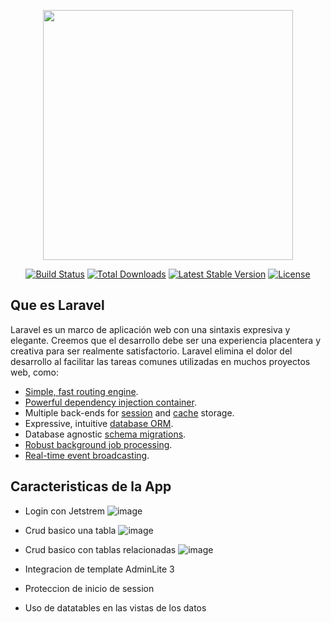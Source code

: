 <p align="center"><a href="https://laravel.com" target="_blank"><img src="https://raw.githubusercontent.com/laravel/art/master/logo-lockup/5%20SVG/2%20CMYK/1%20Full%20Color/laravel-logolockup-cmyk-red.svg" width="400"></a></p>

<p align="center">
<a href="https://travis-ci.org/laravel/framework"><img src="https://travis-ci.org/laravel/framework.svg" alt="Build Status"></a>
<a href="https://packagist.org/packages/laravel/framework"><img src="https://img.shields.io/packagist/dt/laravel/framework" alt="Total Downloads"></a>
<a href="https://packagist.org/packages/laravel/framework"><img src="https://img.shields.io/packagist/v/laravel/framework" alt="Latest Stable Version"></a>
<a href="https://packagist.org/packages/laravel/framework"><img src="https://img.shields.io/packagist/l/laravel/framework" alt="License"></a>
</p>

## Que es Laravel 

Laravel es un marco de aplicación web con una sintaxis expresiva y elegante. Creemos que el desarrollo debe ser una experiencia placentera y creativa para ser realmente satisfactorio. Laravel elimina el dolor del desarrollo al facilitar las tareas comunes utilizadas en muchos proyectos web, como:

- [Simple, fast routing engine](https://laravel.com/docs/routing).
- [Powerful dependency injection container](https://laravel.com/docs/container).
- Multiple back-ends for [session](https://laravel.com/docs/session) and [cache](https://laravel.com/docs/cache) storage.
- Expressive, intuitive [database ORM](https://laravel.com/docs/eloquent).
- Database agnostic [schema migrations](https://laravel.com/docs/migrations).
- [Robust background job processing](https://laravel.com/docs/queues).
- [Real-time event broadcasting](https://laravel.com/docs/broadcasting).



## Caracteristicas de la App 

- Login con Jetstrem
![image](https://user-images.githubusercontent.com/86753747/172670489-20b2f721-93ac-4a89-a95d-339160033622.png)

- Crud basico una tabla
![image](https://user-images.githubusercontent.com/86753747/172670582-600f6ec9-d6ec-45b8-a0cb-33730cd2e2e0.png)

- Crud basico con tablas relacionadas 
![image](https://user-images.githubusercontent.com/86753747/172670703-7920f3eb-d3b1-4961-a4b1-a6bcaf7a7047.png)

- Integracion de template AdminLite 3
- Proteccion de inicio de session 
- Uso de datatables en las vistas de los datos




